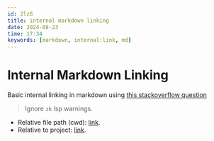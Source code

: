 ```yaml
---
id: 2lz6
title: internal markdown linking
date: 2024-08-23
time: 17:34
keywords: [markdown, internal:link, md] 
---
```


# Internal Markdown Linking 

Basic internal linking in markdown using [this stackoverflow question](https://stackoverflow.com/questions/32563078/how-link-to-any-local-file-with-markdown-syntax)
> Ignore `zk` lsp warnings. 

- Relative file path (cwd): [link](./test.txt).
- Relative to project: [link](/Users/jameshaston/notes/test.txt).

